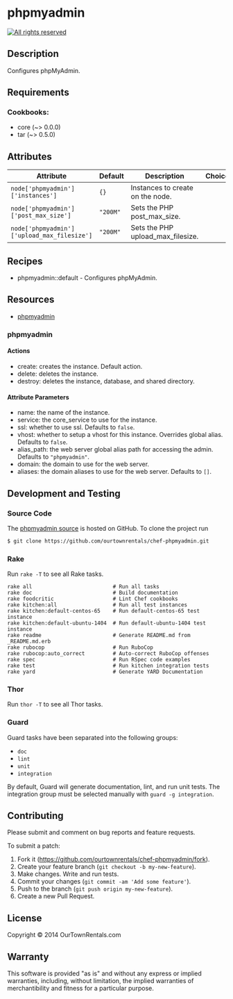 # phpmyadmin

[![All rights reserved](http://img.shields.io/badge/license-All_rights_reserved-red.svg?style=flat)](./LICENSE.txt)

## Description

Configures phpMyAdmin.

## Requirements

### Cookbooks:

* core (~> 0.0.0)
* tar (~> 0.5.0)

## Attributes

Attribute | Default | Description | Choices
----------|---------|-------------|--------
`node['phpmyadmin']['instances']` | `{}` | Instances to create on the node. |
`node['phpmyadmin']['post_max_size']` | `"200M"` | Sets the PHP post_max_size. |
`node['phpmyadmin']['upload_max_filesize']` | `"200M"` | Sets the PHP upload_max_filesize. |

## Recipes

* phpmyadmin::default - Configures phpMyAdmin.

## Resources

* [phpmyadmin](#phpmyadmin)

### phpmyadmin



#### Actions

- create: creates the instance. Default action.
- delete: deletes the instance.
- destroy: deletes the instance, database, and shared directory.

#### Attribute Parameters

- name: the name of the instance.
- service: the core_service to use for the instance.
- ssl: whether to use ssl. Defaults to <code>false</code>.
- vhost: whether to setup a vhost for this instance. Overrides global alias. Defaults to <code>false</code>.
- alias_path: the web server global alias path for accessing the admin. Defaults to <code>"phpmyadmin"</code>.
- domain: the domain to use for the web server.
- aliases: the domain aliases to use for the web server. Defaults to <code>[]</code>.

## Development and Testing

### Source Code

The [phpmyadmin source](https://github.com/ourtownrentals/chef-phpmyadmin)
is hosted on GitHub.
To clone the project run

````bash
$ git clone https://github.com/ourtownrentals/chef-phpmyadmin.git
````

### Rake

Run `rake -T` to see all Rake tasks.

````
rake all                          # Run all tasks
rake doc                          # Build documentation
rake foodcritic                   # Lint Chef cookbooks
rake kitchen:all                  # Run all test instances
rake kitchen:default-centos-65    # Run default-centos-65 test instance
rake kitchen:default-ubuntu-1404  # Run default-ubuntu-1404 test instance
rake readme                       # Generate README.md from _README.md.erb
rake rubocop                      # Run RuboCop
rake rubocop:auto_correct         # Auto-correct RuboCop offenses
rake spec                         # Run RSpec code examples
rake test                         # Run kitchen integration tests
rake yard                         # Generate YARD Documentation
````

### Thor

Run `thor -T` to see all Thor tasks.

### Guard

Guard tasks have been separated into the following groups:

- `doc`
- `lint`
- `unit`
- `integration`

By default, Guard will generate documentation, lint, and run unit tests.
The integration group must be selected manually with `guard -g integration`.

## Contributing

Please submit and comment on bug reports and feature requests.

To submit a patch:

1. Fork it (https://github.com/ourtownrentals/chef-phpmyadmin/fork).
2. Create your feature branch (`git checkout -b my-new-feature`).
3. Make changes. Write and run tests.
4. Commit your changes (`git commit -am 'Add some feature'`).
5. Push to the branch (`git push origin my-new-feature`).
6. Create a new Pull Request.

## License

Copyright © 2014 OurTownRentals.com

## Warranty

This software is provided "as is" and without any express or
implied warranties, including, without limitation, the implied
warranties of merchantibility and fitness for a particular
purpose.
